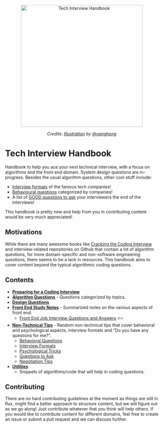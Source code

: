 <div align="center">
  <img src="https://cdn.rawgit.com/yangshun/tech-interview-handbook/master/assets/book.svg" alt="Tech Interview Handbook" width="400"/>
  <br>
  <p>
    <em>Credits: <a href="https://dribbble.com/shots/3831443-Tech-Interview-Handbook">Illustration</a> by <a href="https://dribbble.com/yangheng">@yangheng</a>
    </em>
  </p>
</div>

# Tech Interview Handbook

Handbook to help you ace your next technical interview, with a focus on algorithms and the front end domain. System design questions are in-progress. Besides the usual algorithm questions, other cool stuff include:

- [Interview formats](non-technical/format.md) of the famous tech companies!
- [Behavioural questions](non-technical/behavioral.md) categorized by companies!
- A list of [GOOD questions to ask](non-technical/questions-to-ask.md) your interviewers the end of the interviews!

This handbook is pretty new and help from you in contributing content would be very much appreciated!

## Motivations

While there are many awesome books like [Cracking the Coding Interview](http://www.crackingthecodinginterview.com/) and interview-related repositories on Github that contain a lot of algorithm questions, for more domain-specific and non-software engineering questions, there seems to be a lack in resources. This handbook aims to cover content beyond the typical algorithmic coding questions.

## Contents

- **[Preparing for a Coding Interview](preparing)**
- **[Algorithm Questions](algorithms)** - Questions categorized by topics.
- **[Design Questions](design)**
- **[Front End Study Notes](front-end)** - Summarized notes on the various aspects of front end.
  - [Front End Job Interview Questions and Answers](front-end/interview-questions.md) 🔥⭐
- **[Non-Technical Tips](non-technical)** - Random non-technical tips that cover behavioral and psychological aspects, interview formats and "Do you have any questions for me?".
  - [Behavioral Questions](non-technical/behavioral.md)
  - [Interview Formats](non-technical/format.md)
  - [Psychological Tricks](non-technical/psychological.md)
  - [Questions to Ask](non-technical/questions-to-ask.md)
  - [Negotiation Tips](non-technical/negotiation.md)
- **[Utilities](utilities)**
  - Snippets of algorithms/code that will help in coding questions.

## Contributing

There are no hard contributing guidelines at the moment as things are still in flux, might find a better approach to structure content, but we will figure out as we go along! Just contribute whatever that you think will help others. If you would like to contribute content for different domains, feel free to create an issue or submit a pull request and we can discuss further.
